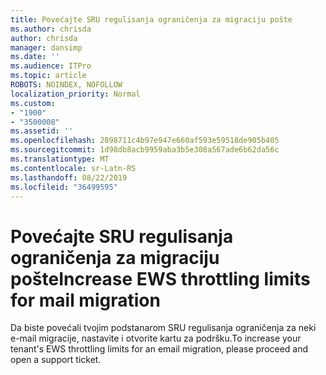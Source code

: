 ```yaml
---
title: Povećajte SRU regulisanja ograničenja za migraciju pošte
ms.author: chrisda
author: chrisda
manager: dansimp
ms.date: ''
ms.audience: ITPro
ms.topic: article
ROBOTS: NOINDEX, NOFOLLOW
localization_priority: Normal
ms.custom:
- "1900"
- "3500008"
ms.assetid: ''
ms.openlocfilehash: 2898711c4b97e947e660af593e59518de905b405
ms.sourcegitcommit: 1d98db8acb9959aba3b5e308a567ade6b62da56c
ms.translationtype: MT
ms.contentlocale: sr-Latn-RS
ms.lasthandoff: 08/22/2019
ms.locfileid: "36499595"
---
```

# <a name="increase-ews-throttling-limits-for-mail-migration"></a><span data-ttu-id="e01c6-102">Povećajte SRU regulisanja ograničenja za migraciju pošte</span><span class="sxs-lookup"><span data-stu-id="e01c6-102">Increase EWS throttling limits for mail migration</span></span>

<span data-ttu-id="e01c6-103">Da biste povećali tvojim podstanarom SRU regulisanja ograničenja za neki e-mail migracije, nastavite i otvorite kartu za podršku.</span><span class="sxs-lookup"><span data-stu-id="e01c6-103">To increase your tenant's EWS throttling limits for an email migration, please proceed and open a support ticket.</span></span>
